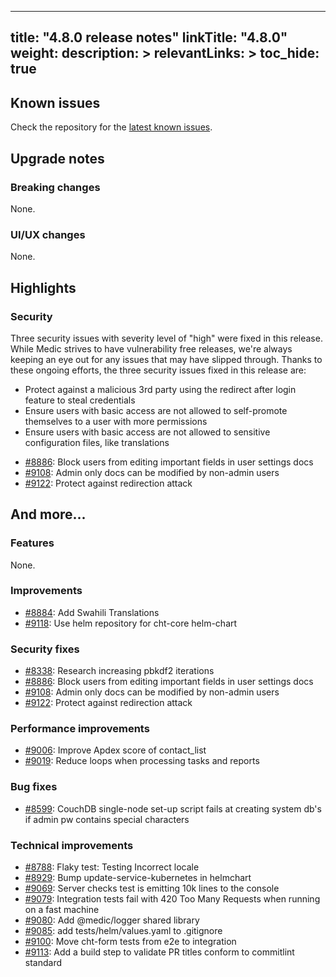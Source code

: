 
---
title: "4.8.0 release notes"
linkTitle: "4.8.0"
weight:
description: >
relevantLinks: >
toc_hide: true
---

## Known issues

Check the repository for the [latest known issues](https://github.com/medic/cht-core/issues?q=is%3Aissue+label%3A%22Affects%3A+4.8.0%22).

## Upgrade notes

### Breaking changes

None.

### UI/UX changes

None.


## Highlights

### Security

Three  security issues with severity level of "high" were fixed in this release.  While Medic strives to have vulnerability free releases, we're always keeping an eye out for any issues that may have slipped through.  Thanks to these ongoing efforts, the three security issues fixed in this release are:

* Protect against a malicious 3rd party using the redirect after login feature to steal credentials
* Ensure users with basic access are not allowed to self-promote themselves to a user with more permissions
* Ensure users with basic access are not allowed to sensitive configuration files, like translations

- [#8886](https://github.com/medic/cht-core/issues/8886): Block users from editing important fields in user settings docs
- [#9108](https://github.com/medic/cht-core/issues/9108): Admin only docs can be modified by non-admin users
- [#9122](https://github.com/medic/cht-core/issues/9122): Protect against redirection attack

## And more...

### Features

None.

### Improvements

- [#8884](https://github.com/medic/cht-core/issues/8884): Add Swahili Translations
- [#9118](https://github.com/medic/cht-core/issues/9118): Use helm repository for cht-core helm-chart

### Security fixes

- [#8338](https://github.com/medic/cht-core/issues/8338): Research increasing pbkdf2 iterations
- [#8886](https://github.com/medic/cht-core/issues/8886): Block users from editing important fields in user settings docs
- [#9108](https://github.com/medic/cht-core/issues/9108): Admin only docs can be modified by non-admin users
- [#9122](https://github.com/medic/cht-core/issues/9122): Protect against redirection attack

### Performance improvements

- [#9006](https://github.com/medic/cht-core/issues/9006): Improve Apdex score of contact_list
- [#9019](https://github.com/medic/cht-core/issues/9019): Reduce loops when processing tasks and reports 

### Bug fixes

- [#8599](https://github.com/medic/cht-core/issues/8599): CouchDB single-node set-up script fails at creating system db's if admin pw contains special characters

### Technical improvements

- [#8788](https://github.com/medic/cht-core/issues/8788): Flaky test: Testing Incorrect locale
- [#8929](https://github.com/medic/cht-core/issues/8929): Bump update-service-kubernetes in helmchart
- [#9069](https://github.com/medic/cht-core/issues/9069): Server checks test is emitting 10k lines to the console
- [#9079](https://github.com/medic/cht-core/issues/9079): Integration tests fail with 420 Too Many Requests when running on a fast machine
- [#9080](https://github.com/medic/cht-core/issues/9080): Add @medic/logger shared library
- [#9085](https://github.com/medic/cht-core/issues/9085): add tests/helm/values.yaml to .gitignore
- [#9100](https://github.com/medic/cht-core/issues/9100): Move cht-form tests from e2e to integration
- [#9113](https://github.com/medic/cht-core/issues/9113): Add a build step to validate PR titles conform to commitlint standard


